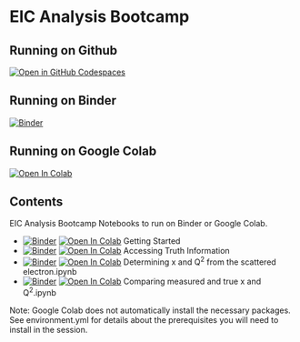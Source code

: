 # EIC Analysis Bootcamp

Running on Github
-----------------
[![Open in GitHub Codespaces](https://github.com/codespaces/badge.svg)](https://codespaces.new/eic/python-analysis-bootcamp?quickstart=1)

Running on Binder
-----------------
[![Binder](https://mybinder.org/badge_logo.svg)](https://mybinder.org/v2/gh/eic/python-analysis-bootcamp/main)

Running on Google Colab
-----------------------
[![Open In Colab](https://colab.research.google.com/assets/colab-badge.svg)](https://colab.research.google.com/github/eic/python-analysis-bootcamp/)

Contents
--------
EIC Analysis Bootcamp Notebooks to run on Binder or Google Colab. 

- [![Binder](https://mybinder.org/badge_logo.svg)](https://mybinder.org/v2/gh/eic/python-analysis-bootcamp/main?filepath=Getting%20Started.ipynb) [![Open In Colab](https://colab.research.google.com/assets/colab-badge.svg)](https://colab.research.google.com/github/eic/python-analysis-bootcamp/Getting%20Started.ipynb) Getting Started
- [![Binder](https://mybinder.org/badge_logo.svg)](https://mybinder.org/v2/gh/eic/python-analysis-bootcamp/main?filepath=Accessing%20Truth%20Information.ipynb) [![Open In Colab](https://colab.research.google.com/assets/colab-badge.svg)](https://colab.research.google.com/github/eic/python-analysis-bootcamp/Accessing%20Truth%20Information.ipynb) Accessing Truth Information
- [![Binder](https://mybinder.org/badge_logo.svg)](https://mybinder.org/v2/gh/eic/python-analysis-bootcamp/main?filepath=Determining%20x%20and%20Q%5E2%20from%20the%20scattered%20electron.ipynb) [![Open In Colab](https://colab.research.google.com/assets/colab-badge.svg)](https://colab.research.google.com/github/eic/python-analysis-bootcamp/Determining%20x%20and%20Q%5E2%20from%20the%20scattered%20electron.ipynb) Determining x and Q<sup>2</sup> from the scattered electron.ipynb
- [![Binder](https://mybinder.org/badge_logo.svg)](https://mybinder.org/v2/gh/eic/python-analysis-bootcamp/main?filepath=Comparing%20measured%20and%20true%20x%20and%20Q%5E2.ipynb) [![Open In Colab](https://colab.research.google.com/assets/colab-badge.svg)](https://colab.research.google.com/github/eic/python-analysis-bootcamp/Comparing%20measured%20and%20true%20x%20and%20Q%5E2.ipynb) Comparing measured and true x and Q<sup>2</sup>.ipynb

Note: Google Colab does not automatically install the necessary packages. See environment.yml for details about the prerequisites you will need to install in the session.
